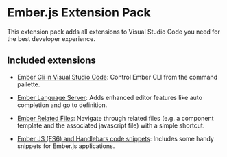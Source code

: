 # Ember.js Extension Pack

This extension pack adds all extensions to Visual Studio Code you need for the best developer experience.

## Included extensions

* [Ember Cli in Visual Studio Code](https://marketplace.visualstudio.com/items?itemName=felixrieseberg.vsc-ember-cli): Control Ember CLI from the command pallette.

* [Ember Language Server](https://marketplace.visualstudio.com/items?itemName=emberjs.vscode-ember): Adds enhanced editor features like auto completion and go to definition.

* [Ember Related Files](https://marketplace.visualstudio.com/items?itemName=josa.ember-related-files): Navigate through related files (e.g. a component template and the associated javascript file) with a simple shortcut.

* [Ember JS (ES6) and Handlebars code snippets](https://marketplace.visualstudio.com/items?itemName=phanitejakomaravolu.EmberES6Snippets): Includes some handy snippets for Ember.js applications.
